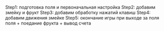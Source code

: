 Step1: подготовка поля и первоначальная настройка
Step2: добавим змейку и фрукт
Step3: добавим обработку нажатий клавиш
Step4: добавим движения змейке
Step5: окончание игры при выходе за поля поля + поедание фрукта + вывод счета

